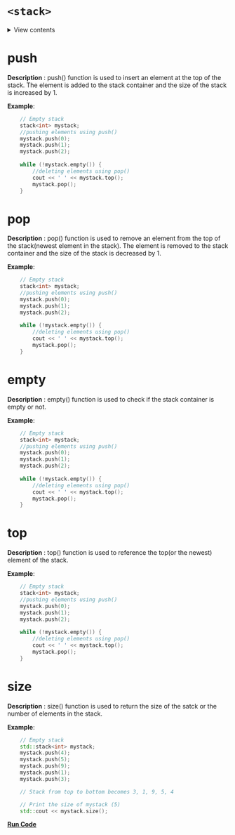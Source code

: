 # ``<stack>``
<details>
<summary>View contents</summary>

<ol>
    <li><a href="#push"><code>push</code></a></li>
    <li><a href="#pop"><code>pop</code></a></li>
    <li><a href="#top"><code>top</code></a></li>
    <li><a href="#size"><code>size</code></a></li>
    <li><a href="#swap"><code>swap</code></a></li>
    <li><a href="#empty"><code>empty</code></a></li>
    <li><a href="#emplace"><code>emplace</code></a>
</ol>
</details>

# push
**Description** : push() function is used to insert an element at the top of the stack. The element is added to the stack container and the size of the stack is increased by 1.

**Example**:
```cpp
    // Empty stack 
    stack<int> mystack; 
    //pushing elements using push()
    mystack.push(0); 
    mystack.push(1); 
    mystack.push(2); 
  
    while (!mystack.empty()) { 
        //deleting elements using pop()
        cout << ' ' << mystack.top(); 
        mystack.pop(); 
    } 
```

# pop
**Description** : pop() function is used to remove an element from the top of the stack(newest element in the stack). The element is removed to the stack container and the size of the stack is decreased by 1.

**Example**:
```cpp
    // Empty stack 
    stack<int> mystack; 
    //pushing elements using push()
    mystack.push(0); 
    mystack.push(1); 
    mystack.push(2); 
  
    while (!mystack.empty()) { 
        //deleting elements using pop()
        cout << ' ' << mystack.top(); 
        mystack.pop(); 
    } 
```

# empty
**Description** : empty() function is used to check if the stack container is empty or not.

**Example**:
```cpp
    // Empty stack 
    stack<int> mystack; 
    //pushing elements using push()
    mystack.push(0); 
    mystack.push(1); 
    mystack.push(2); 
  
    while (!mystack.empty()) { 
        //deleting elements using pop()
        cout << ' ' << mystack.top(); 
        mystack.pop(); 
    } 
```

# top
**Description** : top() function is used to reference the top(or the newest) element of the stack.

**Example**:
```cpp
    // Empty stack 
    stack<int> mystack; 
    //pushing elements using push()
    mystack.push(0); 
    mystack.push(1); 
    mystack.push(2); 
  
    while (!mystack.empty()) { 
        //deleting elements using pop()
        cout << ' ' << mystack.top(); 
        mystack.pop(); 
    } 
```


# size
**Description** : size() function is used to return the size of the satck or the number of elements in the stack.

**Example**:
```cpp
    // Empty stack 
    std::stack<int> mystack;
	mystack.push(4);
	mystack.push(5);
	mystack.push(9);
	mystack.push(1);
	mystack.push(3);

	// Stack from top to bottom becomes 3, 1, 9, 5, 4

	// Print the size of mystack (5)
	std::cout << mystack.size();
```

**[Run Code](https://rextester.com/OEZV66856)**